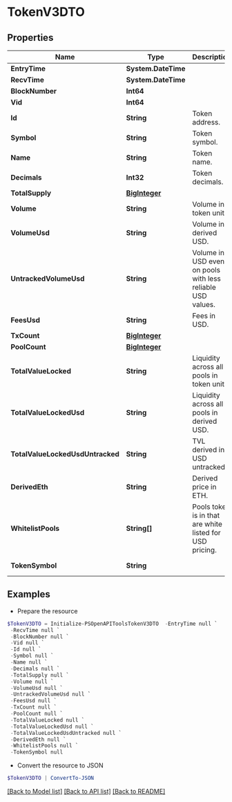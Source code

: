# TokenV3DTO
## Properties

Name | Type | Description | Notes
------------ | ------------- | ------------- | -------------
**EntryTime** | **System.DateTime** |  | [optional] 
**RecvTime** | **System.DateTime** |  | [optional] 
**BlockNumber** | **Int64** |  | [optional] 
**Vid** | **Int64** |  | [optional] 
**Id** | **String** | Token address. | [optional] 
**Symbol** | **String** | Token symbol. | [optional] 
**Name** | **String** | Token name. | [optional] 
**Decimals** | **Int32** | Token decimals. | [optional] 
**TotalSupply** | [**BigInteger**](BigInteger.md) |  | [optional] 
**Volume** | **String** | Volume in token units. | [optional] 
**VolumeUsd** | **String** | Volume in derived USD. | [optional] 
**UntrackedVolumeUsd** | **String** | Volume in USD even on pools with less reliable USD values. | [optional] 
**FeesUsd** | **String** | Fees in USD. | [optional] 
**TxCount** | [**BigInteger**](BigInteger.md) |  | [optional] 
**PoolCount** | [**BigInteger**](BigInteger.md) |  | [optional] 
**TotalValueLocked** | **String** | Liquidity across all pools in token units. | [optional] 
**TotalValueLockedUsd** | **String** | Liquidity across all pools in derived USD. | [optional] 
**TotalValueLockedUsdUntracked** | **String** | TVL derived in USD untracked. | [optional] 
**DerivedEth** | **String** | Derived price in ETH. | [optional] 
**WhitelistPools** | **String[]** | Pools token is in that are white listed for USD pricing. | [optional] 
**TokenSymbol** | **String** |  | [optional] [readonly] 

## Examples

- Prepare the resource
```powershell
$TokenV3DTO = Initialize-PSOpenAPIToolsTokenV3DTO  -EntryTime null `
 -RecvTime null `
 -BlockNumber null `
 -Vid null `
 -Id null `
 -Symbol null `
 -Name null `
 -Decimals null `
 -TotalSupply null `
 -Volume null `
 -VolumeUsd null `
 -UntrackedVolumeUsd null `
 -FeesUsd null `
 -TxCount null `
 -PoolCount null `
 -TotalValueLocked null `
 -TotalValueLockedUsd null `
 -TotalValueLockedUsdUntracked null `
 -DerivedEth null `
 -WhitelistPools null `
 -TokenSymbol null
```

- Convert the resource to JSON
```powershell
$TokenV3DTO | ConvertTo-JSON
```

[[Back to Model list]](../README.md#documentation-for-models) [[Back to API list]](../README.md#documentation-for-api-endpoints) [[Back to README]](../README.md)


